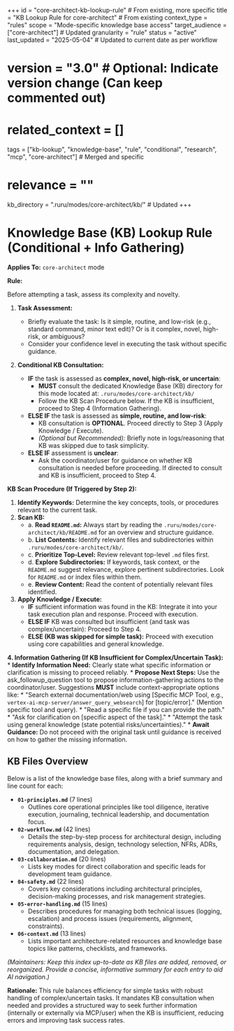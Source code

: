 +++
id = "core-architect-kb-lookup-rule" # From existing, more specific
title = "KB Lookup Rule for core-architect" # From existing
context_type = "rules"
scope = "Mode-specific knowledge base access"
target_audience = ["core-architect"] # Updated
granularity = "rule"
status = "active"
last_updated = "2025-05-04" # Updated to current date as per workflow
# version = "3.0" # Optional: Indicate version change (Can keep commented out)
# related_context = []
tags = ["kb-lookup", "knowledge-base", "rule", "conditional", "research", "mcp", "core-architect"] # Merged and specific
# relevance = ""
kb_directory = ".ruru/modes/core-architect/kb/" # Updated
+++

# Knowledge Base (KB) Lookup Rule (Conditional + Info Gathering)

**Applies To:** `core-architect` mode

**Rule:**

Before attempting a task, assess its complexity and novelty.

1.  **Task Assessment:**
    *   Briefly evaluate the task: Is it simple, routine, and low-risk (e.g., standard command, minor text edit)? Or is it complex, novel, high-risk, or ambiguous?
    *   Consider your confidence level in executing the task without specific guidance.

2.  **Conditional KB Consultation:**
    *   **IF** the task is assessed as **complex, novel, high-risk, or uncertain**:
        *   **MUST** consult the dedicated Knowledge Base (KB) directory for this mode located at: `.ruru/modes/core-architect/kb/`
        *   Follow the KB Scan Procedure below. If the KB is insufficient, proceed to Step 4 (Information Gathering).
    *   **ELSE IF** the task is assessed as **simple, routine, and low-risk**:
        *   KB consultation is **OPTIONAL**. Proceed directly to Step 3 (Apply Knowledge / Execute).
        *   *(Optional but Recommended):* Briefly note in logs/reasoning that KB was skipped due to task simplicity.
    *   **ELSE IF** assessment is **unclear**:
        *   Ask the coordinator/user for guidance on whether KB consultation is needed before proceeding. If directed to consult and KB is insufficient, proceed to Step 4.

**KB Scan Procedure (If Triggered by Step 2):**

1.  **Identify Keywords:** Determine the key concepts, tools, or procedures relevant to the current task.
2.  **Scan KB:**
    *   a. **Read `README.md`:** Always start by reading the `.ruru/modes/core-architect/kb/README.md` for an overview and structure guidance.
    *   b. **List Contents:** Identify relevant files and subdirectories within `.ruru/modes/core-architect/kb/`.
    *   c. **Prioritize Top-Level:** Review relevant top-level `.md` files first.
    *   d. **Explore Subdirectories:** If keywords, task context, or the `README.md` suggest relevance, explore pertinent subdirectories. Look for `README.md` or index files within them.
    *   e. **Review Content:** Read the content of potentially relevant files identified.
3.  **Apply Knowledge / Execute:**
    *   **IF** sufficient information was found in the KB: Integrate it into your task execution plan and response. Proceed with execution.
    *   **ELSE IF** KB was consulted but insufficient (and task was complex/uncertain): Proceed to Step 4.
    *   **ELSE (KB was skipped for simple task):** Proceed with execution using core capabilities and general knowledge.

**4. Information Gathering (If KB Insufficient for Complex/Uncertain Task):**
    *   **Identify Information Need:** Clearly state what specific information or clarification is missing to proceed reliably.
    *   **Propose Next Steps:** Use the ask_followup_question tool to propose information-gathering actions to the coordinator/user. Suggestions **MUST** include context-appropriate options like:
        *   "Search external documentation/web using [Specific MCP Tool, e.g., `vertex-ai-mcp-server/answer_query_websearch`] for [topic/error]." (Mention specific tool and query).
        *   "Read a specific file if you can provide the path."
        *   "Ask for clarification on [specific aspect of the task]."
        *   "Attempt the task using general knowledge (state potential risks/uncertainties)."
    *   **Await Guidance:** Do not proceed with the original task until guidance is received on how to gather the missing information.

## KB Files Overview

Below is a list of the knowledge base files, along with a brief summary and line count for each:

*   **`01-principles.md`** (7 lines)
    *   Outlines core operational principles like tool diligence, iterative execution, journaling, technical leadership, and documentation focus.
*   **`02-workflow.md`** (42 lines)
    *   Details the step-by-step process for architectural design, including requirements analysis, design, technology selection, NFRs, ADRs, documentation, and delegation.
*   **`03-collaboration.md`** (20 lines)
    *   Lists key modes for direct collaboration and specific leads for development team guidance.
*   **`04-safety.md`** (22 lines)
    *   Covers key considerations including architectural principles, decision-making processes, and risk management strategies.
*   **`05-error-handling.md`** (15 lines)
    *   Describes procedures for managing both technical issues (logging, escalation) and process issues (requirements, alignment, constraints).
*   **`06-context.md`** (13 lines)
    *   Lists important architecture-related resources and knowledge base topics like patterns, checklists, and frameworks.

*(Maintainers: Keep this index up-to-date as KB files are added, removed, or reorganized. Provide a concise, informative summary for each entry to aid AI navigation.)*


**Rationale:** This rule balances efficiency for simple tasks with robust handling of complex/uncertain tasks. It mandates KB consultation when needed and provides a structured way to seek further information (internally or externally via MCP/user) when the KB is insufficient, reducing errors and improving task success rates.
